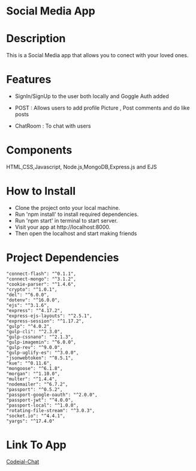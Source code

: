 # Social Media App

# Description

This is a Social Media app that allows you to conect with your loved ones.

# Features

- SignIn/SignUp to the user both locally and Goggle Auth added

- POST : Allows users to add profile Picture , Post comments and do like posts

- ChatRoom : To chat with users

# Components

HTML,CSS,Javascript,
Node.js,MongoDB,Express.js and EJS

# How to Install

- Clone the project onto your local machine.
- Run 'npm install' to install required dependencies.
- Run 'npm start' in terminal to start server.
- Visit your app at http://localhost:8000.
- Then open the localhost and start making friends

# Project Dependencies

    "connect-flash": "^0.1.1",
    "connect-mongo": "^3.1.2",
    "cookie-parser": "^1.4.6",
    "crypto": "^1.0.1",
    "del": "^6.0.0",
    "dotenv": "^16.0.0",
    "ejs": "^3.1.6",
    "express": "^4.17.2",
    "express-ejs-layouts": "^2.5.1",
    "express-session": "^1.17.2",
    "gulp": "^4.0.2",
    "gulp-cli": "^2.3.0",
    "gulp-cssnano": "^2.1.3",
    "gulp-imagemin": "^6.0.0",
    "gulp-rev": "^9.0.0",
    "gulp-uglify-es": "^3.0.0",
    "jsonwebtoken": "^8.5.1",
    "kue": "^0.11.6",
    "mongoose": "^6.1.8",
    "morgan": "^1.10.0",
    "multer": "^1.4.4",
    "nodemailer": "^6.7.2",
    "passport": "^0.5.2",
    "passport-google-oauth": "^2.0.0",
    "passport-jwt": "^4.0.0",
    "passport-local": "^1.0.0",
    "rotating-file-stream": "^3.0.3",
    "socket.io": "^4.4.1",
    "yargs": "^17.4.0"  

# Link To App
[Codeial-Chat](https://codeial-chat.herokuapp.com/)